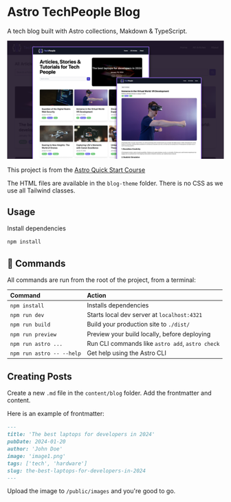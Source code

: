 # Astro TechPeople Blog

A tech blog built with Astro collections, Makdown & TypeScript.

<img src="/public/images/screen.png" />

This project is from the [Astro Quick Start Course](https://traversymedia.com/astro-quick-start)

The HTML files are available in the `blog-theme` folder. There is no CSS as we use all Tailwind classes.

## Usage

Install dependencies

```sh
npm install
```

## 🧞 Commands

All commands are run from the root of the project, from a terminal:

| Command                   | Action                                           |
| :------------------------ | :----------------------------------------------- |
| `npm install`             | Installs dependencies                            |
| `npm run dev`             | Starts local dev server at `localhost:4321`      |
| `npm run build`           | Build your production site to `./dist/`          |
| `npm run preview`         | Preview your build locally, before deploying     |
| `npm run astro ...`       | Run CLI commands like `astro add`, `astro check` |
| `npm run astro -- --help` | Get help using the Astro CLI                     |

## Creating Posts

Create a new `.md` file in the `content/blog` folder. Add the frontmatter and content.

Here is an example of frontmatter:

```md
---
title: 'The best laptops for developers in 2024'
pubDate: 2024-01-20
author: 'John Doe'
image: 'image1.png'
tags: ['tech', 'hardware']
slug: the-best-laptops-for-developers-in-2024
---
```

Upload the image to `/public/images` and you're good to go.
